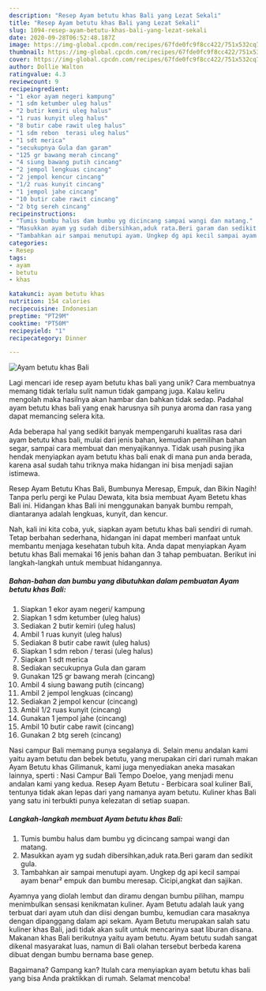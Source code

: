 ```yaml
---
description: "Resep Ayam betutu khas Bali yang Lezat Sekali"
title: "Resep Ayam betutu khas Bali yang Lezat Sekali"
slug: 1094-resep-ayam-betutu-khas-bali-yang-lezat-sekali
date: 2020-09-28T06:52:48.187Z
image: https://img-global.cpcdn.com/recipes/67fde0fc9f8cc422/751x532cq70/ayam-betutu-khas-bali-foto-resep-utama.jpg
thumbnail: https://img-global.cpcdn.com/recipes/67fde0fc9f8cc422/751x532cq70/ayam-betutu-khas-bali-foto-resep-utama.jpg
cover: https://img-global.cpcdn.com/recipes/67fde0fc9f8cc422/751x532cq70/ayam-betutu-khas-bali-foto-resep-utama.jpg
author: Dollie Walton
ratingvalue: 4.3
reviewcount: 9
recipeingredient:
- "1 ekor ayam negeri kampung"
- "1 sdm ketumber uleg halus"
- "2 butir kemiri uleg halus"
- "1 ruas kunyit uleg halus"
- "8 butir cabe rawit uleg halus"
- "1 sdm rebon  terasi uleg halus"
- "1 sdt merica"
- "secukupnya Gula dan garam"
- "125 gr bawang merah cincang"
- "4 siung bawang putih cincang"
- "2 jempol lengkuas cincang"
- "2 jempol kencur cincang"
- "1/2 ruas kunyit cincang"
- "1 jempol jahe cincang"
- "10 butir cabe rawit cincang"
- "2 btg sereh cincang"
recipeinstructions:
- "Tumis bumbu halus dam bumbu yg dicincang sampai wangi dan matang."
- "Masukkan ayam yg sudah dibersihkan,aduk rata.Beri garam dan sedikit gula."
- "Tambahkan air sampai menutupi ayam. Ungkep dg api kecil sampai ayam benar² empuk dan bumbu meresap. Cicipi,angkat dan sajikan."
categories:
- Resep
tags:
- ayam
- betutu
- khas

katakunci: ayam betutu khas 
nutrition: 154 calories
recipecuisine: Indonesian
preptime: "PT29M"
cooktime: "PT50M"
recipeyield: "1"
recipecategory: Dinner

---
```



![Ayam betutu khas Bali](https://img-global.cpcdn.com/recipes/67fde0fc9f8cc422/751x532cq70/ayam-betutu-khas-bali-foto-resep-utama.jpg)

Lagi mencari ide resep ayam betutu khas bali yang unik? Cara membuatnya memang tidak terlalu sulit namun tidak gampang juga. Kalau keliru mengolah maka hasilnya akan hambar dan bahkan tidak sedap. Padahal ayam betutu khas bali yang enak harusnya sih punya aroma dan rasa yang dapat memancing selera kita.

Ada beberapa hal yang sedikit banyak mempengaruhi kualitas rasa dari ayam betutu khas bali, mulai dari jenis bahan, kemudian pemilihan bahan segar, sampai cara membuat dan menyajikannya. Tidak usah pusing jika hendak menyiapkan ayam betutu khas bali enak di mana pun anda berada, karena asal sudah tahu triknya maka hidangan ini bisa menjadi sajian istimewa.

Resep Ayam Betutu Khas Bali, Bumbunya Meresap, Empuk, dan Bikin Nagih! Tanpa perlu pergi ke Pulau Dewata, kita bsia membuat Ayam Betetu khas Bali ini. Hidangan khas Bali ini menggunakan banyak bumbu rempah, diantaranya adalah lengkuas, kunyit, dan kencur.


Nah, kali ini kita coba, yuk, siapkan ayam betutu khas bali sendiri di rumah. Tetap berbahan sederhana, hidangan ini dapat memberi manfaat untuk membantu menjaga kesehatan tubuh kita. Anda dapat menyiapkan Ayam betutu khas Bali memakai 16 jenis bahan dan 3 tahap pembuatan. Berikut ini langkah-langkah untuk membuat hidangannya.

<!--inarticleads1-->

##### Bahan-bahan dan bumbu yang dibutuhkan dalam pembuatan Ayam betutu khas Bali:

1. Siapkan 1 ekor ayam negeri/ kampung
1. Siapkan 1 sdm ketumber (uleg halus)
1. Sediakan 2 butir kemiri (uleg halus)
1. Ambil 1 ruas kunyit (uleg halus)
1. Sediakan 8 butir cabe rawit (uleg halus)
1. Siapkan 1 sdm rebon / terasi (uleg halus)
1. Siapkan 1 sdt merica
1. Sediakan secukupnya Gula dan garam
1. Gunakan 125 gr bawang merah (cincang)
1. Ambil 4 siung bawang putih (cincang)
1. Ambil 2 jempol lengkuas (cincang)
1. Sediakan 2 jempol kencur (cincang)
1. Ambil 1/2 ruas kunyit (cincang)
1. Gunakan 1 jempol jahe (cincang)
1. Ambil 10 butir cabe rawit (cincang)
1. Gunakan 2 btg sereh (cincang)


Nasi campur Bali memang punya segalanya di. Selain menu andalan kami yaitu ayam betutu dan bebek betutu, yang merupakan ciri dari rumah makan Ayam Betutu khas Gilimanuk, kami juga menyediakan aneka masakan lainnya, sperti : Nasi Campur Bali Tempo Doeloe, yang menjadi menu andalan kami yang kedua. Resep Ayam Betutu - Berbicara soal kuliner Bali, tentunya tidak akan lepas dari yang namanya ayam betutu. Kuliner khas Bali yang satu ini terbukti punya kelezatan di setiap suapan. 

<!--inarticleads2-->

##### Langkah-langkah membuat Ayam betutu khas Bali:

1. Tumis bumbu halus dam bumbu yg dicincang sampai wangi dan matang.
1. Masukkan ayam yg sudah dibersihkan,aduk rata.Beri garam dan sedikit gula.
1. Tambahkan air sampai menutupi ayam. Ungkep dg api kecil sampai ayam benar² empuk dan bumbu meresap. Cicipi,angkat dan sajikan.


Ayamnya yang diolah lembut dan diramu dengan bumbu pilihan, mampu menimbulkan sensasi kenikmatan kuliner. Ayam Betutu adalah lauk yang terbuat dari ayam utuh dan diisi dengan bumbu, kemudian cara masaknya dengan dipanggang dalam api sekam. Ayam Betutu merupakan salah satu kuliner khas Bali, jadi tidak akan sulit untuk mencarinya saat liburan disana. Makanan khas Bali berikutnya yaitu ayam betutu. Ayam betutu sudah sangat dikenal masyarakat luas, namun di Bali olahan tersebut berbeda karena dibuat dengan bumbu bernama base genep. 

Bagaimana? Gampang kan? Itulah cara menyiapkan ayam betutu khas bali yang bisa Anda praktikkan di rumah. Selamat mencoba!
